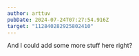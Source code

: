 ```yaml
---
author: arttuv
pubDate: 2024-07-24T07:27:54.916Z
target: "112840282925802410"
---
```


And I could add some more stuff here right?